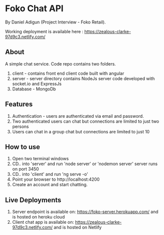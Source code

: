 # Foko Chat API

By Daniel Adigun (Project Interview - Foko Retail).

Working deployment is available here : https://zealous-clarke-97d9c3.netlify.com/

## About

A simple chat service. Code repo contains two folders. 
1. client - contains front end client code built with angular
2. server - server directory contains NodeJs server code developed with socket.io and ExpressJs
3. Database - MongoDb

## Features

1.  Authentication - users are authenticated via email and password. 
2.  Two authenticated users can chat but connections are limited to just two persons
3.  Users can chat in a group chat but connections are limited to just 10

## How to use

1.  Open two terminal windows
2.  CD.. into 'server' and run 'node server' or 'nodemon server' server runs on port 3450
3.  CD.. into 'client' and run 'ng serve -o'
4.  Point your browser to http://localhost:4200
5.  Create an account and start chatting.

##  Live Deployments

1. Server endpoint is available on: https://foko-server.herokuapp.com/ and is hosted on heroku cloud
2. Client chat app is available on: https://zealous-clarke-97d9c3.netlify.com/ and is hosted on Netlify 
